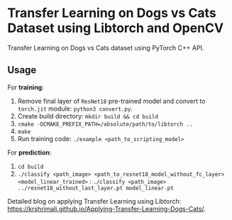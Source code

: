 # Transfer Learning on Dogs vs Cats Dataset using Libtorch and OpenCV

Transfer Learning on Dogs vs Cats dataset using PyTorch C++ API.

## Usage

For **training**:

1. Remove final layer of `ResNet18` pre-trained model and convert to `torch.jit` module: `python3 convert.py`.
2. Create build directory: `mkdir build && cd build`
3. `cmake -DCMAKE_PREFIX_PATH=/absolute/path/to/libtorch ..`
4. `make`
5. Run training code: `./example <path_to_scripting_model>`

For **prediction**:

1. `cd build`
2. `./classify <path_image> <path_to_resnet18_model_without_fc_layer> <model_linear_trained>` : `./classify <path_image> ../resnet18_without_last_layer.pt model_linear.pt`

Detailed blog on applying Transfer Learning using Libtorch: https://krshrimali.github.io/Applying-Transfer-Learning-Dogs-Cats/.